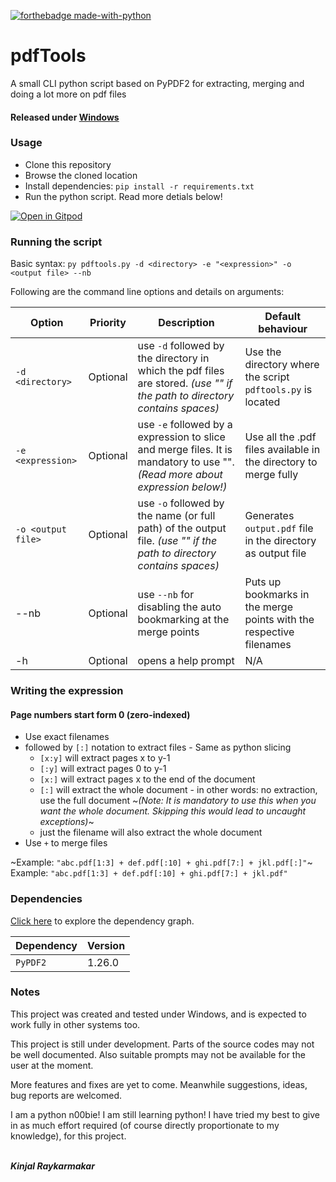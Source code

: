 [![forthebadge made-with-python](http://ForTheBadge.com/images/badges/made-with-python.svg)](https://www.python.org/)

# pdfTools
A small CLI python script based on PyPDF2 for extracting, merging and doing a lot more on pdf files

#### Released under [Windows](https://github.com/Kinjalrk2k/pdfTools/releases)

### Usage
* Clone this repository
* Browse the cloned location
* Install dependencies: ````pip install -r requirements.txt````
* Run the python script. Read more detials below!

[![Open in Gitpod](https://gitpod.io/button/open-in-gitpod.svg)](https://gitpod.io/#https://github.com/Kinjalrk2k/pdfTools)

### Running the script
Basic syntax:
````py pdftools.py -d <directory> -e "<expression>" -o <output file> --nb````

Following are the command line options and details on arguments:

| Option                   | Priority   | Description                                                                                                                        | Default behaviour                                                   |
|--------------------------|------------|------------------------------------------------------------------------------------------------------------------------------------|---------------------------------------------------------------------|
| ````-d <directory>````   | Optional   | use ````-d```` followed by the directory in which the pdf files are stored. *(use "" if the path to directory contains spaces)*    | Use the directory where the script ````pdftools.py```` is located   |
| ````-e <expression>````  | Optional   | use ````-e```` followed by a expression to slice and merge files. It is mandatory to use "". *(Read more about expression below!)* | Use all the .pdf files available in the directory to merge fully    |
| ````-o <output file>```` | Optional | use ````-o```` followed by the name (or full path) of the output file. *(use "" if the path to directory contains spaces)*         | Generates ````output.pdf```` file in the directory as output file                                                                |
| --nb                     | Optional   | use ````--nb```` for disabling the auto bookmarking at the merge points                                                            | Puts up bookmarks in the merge points with the respective filenames |
| -h                       | Optional   | opens a help prompt                                                                                                                | N/A                                                                 |

### Writing the expression
#### Page numbers start form 0 (zero-indexed)
* Use exact filenames
* followed by ````[:]```` notation to extract files - Same as python slicing
  * ````[x:y]```` will extract pages x to y-1
  * ````[:y]```` will extract pages 0 to y-1
  * ````[x:]```` will extract pages x to the end of the document
  * ````[:]```` will extract the whole document - in other words: no extraction, use the full document
  ~*(Note: It is mandatory to use this when you want the whole document. Skipping this would lead to uncaught exceptions)*~
  * just the filename will also extract the whole document
* Use ````+```` to merge files

~Example: ````"abc.pdf[1:3] + def.pdf[:10] + ghi.pdf[7:] + jkl.pdf[:]"````~
Example: ````"abc.pdf[1:3] + def.pdf[:10] + ghi.pdf[7:] + jkl.pdf"````
### Dependencies
[Click here](https://github.com/Kinjalrk2k/pdfTools/network/dependencies) to explore the dependency graph.

| Dependency | Version |
|------------|---------|
| ```PyPDF2```       | 1.26.0   |

### Notes
This project was created and tested under Windows, and is expected to work fully in other systems too.

This project is still under development. Parts of the source codes may not be well documented.
Also suitable prompts may not be available for the user at the moment.

More features and fixes are yet to come. Meanwhile suggestions, ideas, bug reports are welcomed.

I am a python n00bie! I am still learning python! I have tried my best to give in as much effort required (of course directly proportionate to my knowledge), for this project.

<br>***Kinjal Raykarmakar***
